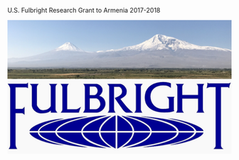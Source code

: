 U.S. Fulbright Research Grant to Armenia 2017-2018

<img src="ararat2.png">

<img src="fulbright-Logo.jpg">
